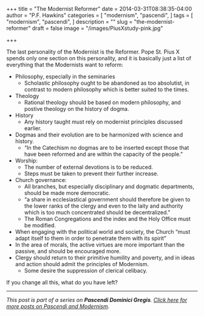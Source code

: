 +++
title = "The Modernist Reformer"
date = 2014-03-31T08:38:35-04:00
author = "P.F. Hawkins"
categories = [
  "modernism",
  "pascendi",
]
tags = [
  "modernism",
  "pascendi",
]
description = ""
slug = "the-modernist-reformer"
draft = false
image = "/images/PiusXstudy-pink.jpg"

+++

The last personality of the Modernist is the Reformer. Pope St. Pius X spends only one section on this personality, and it is basically just a list of everything that the Modernists want to reform:

- Philosophy, especially in the seminaries
	- Scholastic philosophy ought to be abandoned as too absolutist, in contrast to modern philosophy which is better suited to the times.
- Theology
	- Rational theology should be based on modern philosophy, and postive theology on the history of dogma.
- History
	- Any history taught must rely on modernist principles discussed earlier.
- Dogmas and their evolution are to be harmonized with science and history.
	- “In the Catechism no dogmas are to be inserted except those that have been reformed and are within the capacity of the people.”
- Worship:
	- The number of external devotions is to be reduced.
    - Steps must be taken to prevent their further increase.
- Church governance:
	- All branches, but especially disciplinary and dogmatic departments, should be made more democratic.
    - “a share in ecclesiastical government should therefore be given to the lower ranks of the clergy and even to the laity and authority which is too much concentrated should be decentralized.”
    - The Roman Congregations and the index and the Holy Office must be modified.
- When engaging with the political world and society, the Church “must adapt itself to them in order to penetrate them with its spirit”
- In the area of morals, the active virtues are more important than the passive, and should be encouraged more.
- Clergy should return to their primitive humility and poverty, and in ideas and action should admit the principles of Modernism.
	- Some desire the suppression of clerical celibacy.
    
If you change all this, what do you have left?

*** 

*This post is part of a series on **Pascendi Dominici Gregis**. [Click here for more posts on Pascendi and Modernism](http://theoldevangelization.com/pascendi-series/).*
